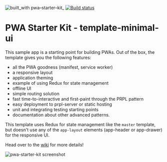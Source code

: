 ![built_with pwa–starter–kit_](https://img.shields.io/badge/built_with-pwa–starter–kit_-blue.svg)
[![Build status](https://api.travis-ci.org/polymer/pwa-starter-kit.svg?branch=template-minimal-ui)](https://travis-ci.org/polymer/pwa-starter-kit)

# PWA Starter Kit - template-minimal-ui

This sample app is a starting point for building PWAs. Out of the box, the template
gives you the following features:
- all the PWA goodness (manifest, service worker)
- a responsive layout
- application theming
- example of using Redux for state management
- offline UI
- simple routing solution
- fast time-to-interactive and first-paint through the PRPL pattern
- easy deployment to prpl-server or static hosting
- unit and integrating testing starting points
- documentation about other advanced patterns.

This template uses Redux for state management like the `master` template, but doesn't use any of the `app-layout` elements (app-header or app-drawer) for the responsive UI.

Head over to the [wiki](https://github.com/PolymerLabs/pwa-starter-kit/wiki)
for more details!

![pwa-starter-kit screenshot](https://user-images.githubusercontent.com/1369170/38551198-e214b92a-3cb8-11e8-8ae6-770b83a906b5.png)
